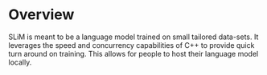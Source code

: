 # Overview

SLiM is meant to be a language model trained on small tailored data-sets. It leverages the speed and concurrency capabilities of C++ to provide quick turn around on training. This allows for people to host their language model locally.
